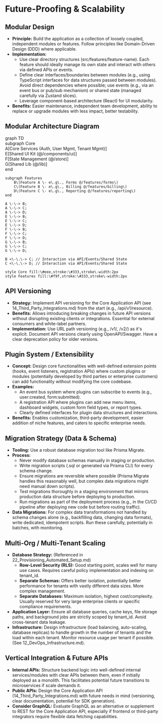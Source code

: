 # __Future\-Proofing & Scalability__

## __Modular Design__

- __Principle:__ Build the application as a collection of loosely coupled, independent modules or features\. Follow principles like Domain\-Driven Design \(DDD\) where applicable\.
- __Implementation:__
	- Use clear directory structures \(src/features/feature\-name\)\. Each feature should ideally manage its own state and interact with others via defined APIs or events\.
	- Define clear interfaces/boundaries between modules \(e\.g\., using TypeScript interfaces for data structures passed between modules\)\. Avoid direct dependencies where possible; use events \(e\.g\., via an event bus or pub/sub mechanism\) or shared state \(managed carefully via Zustand slices\)\.
	- Leverage component\-based architecture \(React\) for UI modularity\.
- __Benefits:__ Easier maintenance, independent team development, ability to replace or upgrade modules with less impact, better testability\.

## __Modular Architecture Diagram__

graph TD  
    subgraph Core  
        A\[Core Services \(Auth, User Mgmt, Tenant Mgmt\)\]  
        E\[Shared UI Kit \(@/components/ui\)\]  
        F\[State Management \(@/store\)\]  
        G\[Shared Lib \(@/lib\)\]  
    end  
  
    subgraph Features  
        B\(Feature A \- e\.g\., Forms @/features/forms\)  
        C\(Feature B \- e\.g\., Billing @/features/billing\)  
        D\(Feature C \- e\.g\., Reporting @/features/reporting\)  
    end  
  
    A \-\-> B;  
    A \-\-> C;  
    A \-\-> D;  
    E \-\-> B;  
    E \-\-> C;  
    E \-\-> D;  
    F \-\-> B;  
    F \-\-> C;  
    F \-\-> D;  
    G \-\-> B;  
    G \-\-> C;  
    G \-\-> D;  
  
    B <\-\.\-> C; // Interaction via API/Events/Shared State  
    C <\-\.\-> D; // Interaction via API/Events/Shared State  
  
    style Core fill:\#eee,stroke:\#333,stroke\-width:2px  
    style Features fill:\#f9f,stroke:\#333,stroke\-width:2px  


## __API Versioning__

- __Strategy:__ Implement API versioning for the Core Application API \(see 14\_Third\_Party\_Integrations\.md\) from the start \(e\.g\., /api/v1/resource\)\.
- __Benefits:__ Allows introducing breaking changes in future API versions without disrupting existing clients or integrations\. Essential for external consumers and white\-label partners\.
- __Implementation:__ Use URL path versioning \(e\.g\., /v1/, /v2/\) as it's explicit\. Document API versions clearly using OpenAPI/Swagger\. Have a clear deprecation policy for older versions\.

## __Plugin System / Extensibility__

- __Concept:__ Design core functionalities with well\-defined extension points \(hooks, event listeners, registration APIs\) where custom plugins or modules \(potentially developed by third parties or enterprise customers\) can add functionality without modifying the core codebase\.
- __Examples:__
	- An event bus system where plugins can subscribe to events \(e\.g\., user:created, form:submitted\)\.
	- A registration API where plugins can add new menu items, dashboard widgets, custom form field types, or report types\.
	- Clearly defined interfaces for plugin data structures and interactions\.
- __Benefits:__ Enables customization, third\-party development, easier addition of niche features, and caters to specific enterprise needs\.

## __Migration Strategy \(Data & Schema\)__

- __Tooling:__ Use a robust database migration tool like Prisma Migrate\.
- __Process:__
	- Never modify database schemas manually in staging or production\.
	- Write migration scripts \(\.sql or generated via Prisma CLI\) for every schema change\.
	- Ensure migrations are reversible where possible \(Prisma Migrate handles this reasonably well, but complex data migrations might need manual down scripts\)\.
	- Test migrations thoroughly in a staging environment that mirrors production data structure before deploying to production\.
	- Run migrations as part of the deployment process \(e\.g\., in the CI/CD pipeline after deploying new code but before routing traffic\)\.
- __Data Migrations:__ For complex data transformations not handled by schema changes alone \(e\.g\., backfilling data, changing data formats\), write dedicated, idempotent scripts\. Run these carefully, potentially in batches, with monitoring\.

## __Multi\-Org / Multi\-Tenant Scaling__

- __Database Strategy:__ \(Referenced in 22\_Provisioning\_Automated\_Setup\.md\)
	- __Row\-Level Security \(RLS\):__ Good starting point, scales well for many use cases\. Requires careful policy implementation and indexing on tenant\_id\.
	- __Separate Schemas:__ Offers better isolation, potentially better performance for tenants with vastly different data sizes\. More complex management\.
	- __Separate Databases:__ Maximum isolation, highest cost/complexity\. Usually reserved for very large enterprise clients or specific compliance requirements\.
- __Application Layer:__ Ensure all database queries, cache keys, file storage paths, and background jobs are strictly scoped by tenant\_id\. Avoid cross\-tenant data leakage\.
- __Infrastructure:__ Design infrastructure \(load balancing, auto\-scaling, database replicas\) to handle growth in the number of tenants and the load within each tenant\. Monitor resource usage per tenant if possible\. \(See 12\_DevOps\_Infrastructure\.md\)\.

## __Vertical Integration & Future APIs__

- __Internal APIs:__ Structure backend logic into well\-defined internal services/modules with clear APIs between them, even if initially deployed as a monolith\. This facilitates potential future transitions to microservices if scale demands it\.
- __Public APIs:__ Design the Core Application API \(14\_Third\_Party\_Integrations\.md\) with future needs in mind \(versioning, clear documentation, potential for SDK generation\)\.
- __Consider GraphQL:__ Evaluate GraphQL as an alternative or supplement to REST for the Core Application API, especially if frontend or third\-party integrators require flexible data fetching capabilities\.

